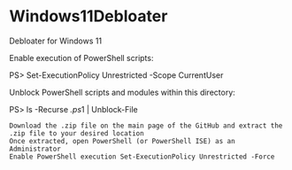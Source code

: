# Windows11Debloater
Debloater for Windows 11


Enable execution of PowerShell scripts:

PS> Set-ExecutionPolicy Unrestricted -Scope CurrentUser

Unblock PowerShell scripts and modules within this directory:

PS> ls -Recurse *.ps*1 | Unblock-File

    Download the .zip file on the main page of the GitHub and extract the .zip file to your desired location
    Once extracted, open PowerShell (or PowerShell ISE) as an Administrator
    Enable PowerShell execution Set-ExecutionPolicy Unrestricted -Force
